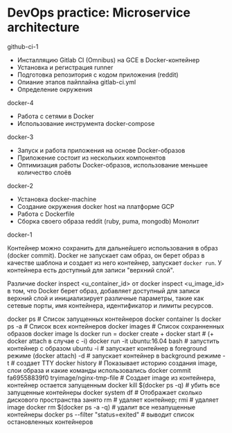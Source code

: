 # DevOps practice: Microservice architecture
github-ci-1

- Инсталляцию Gitlab CI (Omnibus) на GCE в Docker-контейнер
- Установка и регистрация runner
- Подготовка репозитория с кодом приложения (reddit)
- Опиание этапов пайплайна gitlab-ci.yml
- Определение окружения


docker-4

- Работа с сетями в Docker
- Использование инструмента docker-compose


docker-3

- Запуск и работа приложения на основе Docker-образов
- Приложение состоит из нескольких компонентов
- Оптимизация работы Docker-образов, использование меньшее количество слоёв 


docker-2

- Установка docker-machine 
- Создание окружения docker host на платформе GCP
- Работа с Dockerfile
- Сборка своего образа reddit (ruby, puma, mongodb) Монолит 


docker-1

Контейнер можно сохранить для дальнейшего использования в образ (docker commit).
Docker не запускает сам образ, он берет образ в качестве шаблона и создает из него контейнер, запускает `docker run`.
У контейнера есть доступный для записи "верхний слой".

Различие docker inspect <u_container_id> от docker inspect <u_image_id> в том, что
Docker берет образ, добавляет доступный для записи верхний слой и инициализирует различные параметры, такие как
сетевые порты, имя контейнера, идентификатор и лимиты ресурсов.

docker ps # Список запущенных контейнеров
docker container ls
docker ps -a # Список всех контейнеров
docker images # Список сохранненных образов
docker image ls
docker run = docker create + docker start # (+ docker attach в случае с -i)
docker run -it ubuntu:16.04 bash # запустить контейнер с образом ubuntu
-i # запускает контейнер в foreground режиме (docker attach)
-d # запускает контейнер в background режиме
-t # создает TTY
docker history # Показывает историю создания image, слои образа и какие команды использовались
docker commit fa69558839f0 tryimage/nginx-tmp-file # Создает image из контейнера, контейнер остается запущенным
docker kill $(docker ps -q) # убить все запущенные контейнеры
docker system df # Отображает сколько дискового пространства занято
rm # удаляет контейнер; rmi # удаляет image
docker rm $(docker ps -a -q) # удалит все незапущенные контейнеры
docker ps --filter "status=exited" # выводит список остановленных контейнеров
